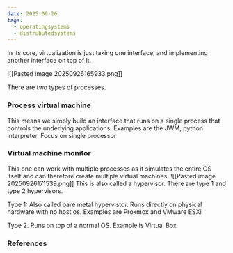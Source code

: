 ```yaml
---
date: 2025-09-26
tags:
  - operatingsystems
  - distrubutedsystems
---
```

In its core, virtualization is just taking one interface, and implementing another interface on top of it.

![[Pasted image 20250926165933.png]]

There are two types of processes.
### Process virtual machine
This means we simply build an interface that runs on a single process that controls the underlying applications. Examples are the JWM, python interpreter. Focus on single processor

### Virtual machine monitor
This one can work with multiple processes as it simulates the entire OS itself and can therefore create multiple virtual machines.
![[Pasted image 20250926171539.png]]
This is also called a hypervisor. There are type 1 and type 2 hypervisors. 

Type 1: Also called bare metal hypervistor. Runs directly on physical hardware with no host os. Examples are Proxmox and VMware ESXi

Type 2. Runs on top of a normal OS. Example is Virtual Box
### References

